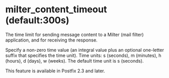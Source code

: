 # milter_content_timeout (default:300s) 

 The time limit for sending message content to a Milter (mail
filter) application, and for receiving the response.  

 Specify a non-zero time value (an integral value plus an optional
one-letter suffix that specifies the time unit).  Time units: s
(seconds), m (minutes), h (hours), d (days), w (weeks).
The default time unit is s (seconds).  

 This feature is available in Postfix 2.3 and later. 


